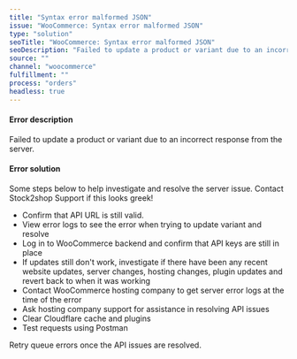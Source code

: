 ```yaml
---
title: "Syntax error malformed JSON"
issue: "WooCommerce: Syntax error malformed JSON"
type: "solution"
seoTitle: "WooCommerce: Syntax error malformed JSON"
seoDescription: "Failed to update a product or variant due to an incorrect response from the server."
source: ""
channel: "woocommerce"
fulfillment: ""
process: "orders"
headless: true
---
```


#### Error description
Failed to update a product or variant due to an incorrect response from the server.

#### Error solution
Some steps below to help investigate and resolve the server issue. Contact Stock2shop Support if this looks greek!

- Confirm that API URL is still valid.
- View error logs to see the error when trying to update variant and resolve
- Log in to WooCommerce backend and confirm that API keys are still in place
- If updates still don't work,  investigate if there have been any recent website updates, server changes, hosting changes, plugin updates and revert back to when it was working
- Contact WooCommerce hosting company to get server error logs at the time of the error
- Ask hosting company support for assistance in resolving API issues
- Clear Cloudflare cache and plugins
- Test requests using Postman

Retry queue errors once the API issues are resolved.